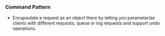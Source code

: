 ### Command Pattern

- Encapsulate a request as an object there by letting you parametarize clients with different requests, queue or log requests and support undo operations. 